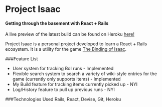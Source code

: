 # Project Isaac
#### Getting through the basement with React + Rails

A live preview of the latest build can be found on Heroku [here!](https://project-isaac.herokuapp.com/)

Project Isaac is a personal project developed to learn a React + Rails ecosystem. It is a utility for the game [The Binding of Isaac](https://store.steampowered.com/app/250900/The_Binding_of_Isaac_Rebirth/).

###Feature List
 * User system for tracking BoI runs - Implemented
 * Flexible search system to search a variety of wiki-style entries for the game (currently only supports items) - Implemented
 * My Build feature for tracking items currently picked up - NYI
 * Log/History feature to pull up previous runs - NYI

###Technologies Used
Rails, React, Devise, Git, Heroku




